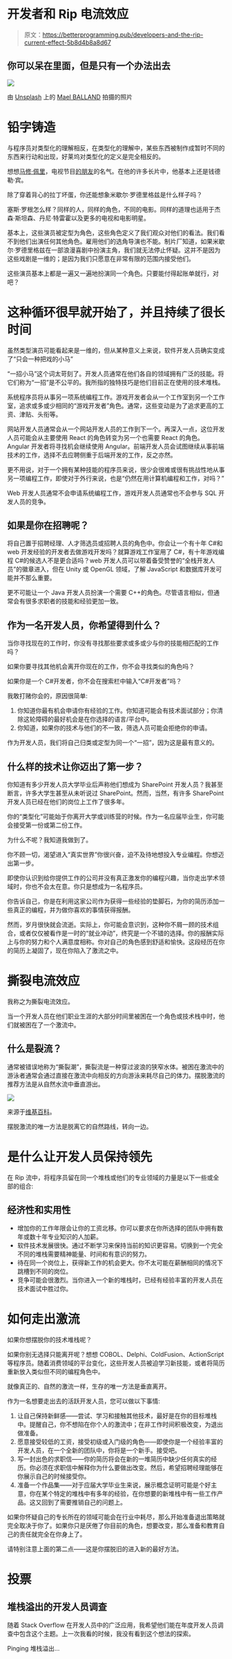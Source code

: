 # 开发者和 Rip 电流效应

> 原文：<https://betterprogramming.pub/developers-and-the-rip-current-effect-5b8d4b8a8d67>

## 你可以呆在里面，但是只有一个办法出去

![](img/30aa96f568e74ec364ebd2ad9ecc2591.png)

由 [Unsplash](https://unsplash.com?utm_source=medium&utm_medium=referral) 上的 [Mael BALLAND](https://unsplash.com/@mael_balland?utm_source=medium&utm_medium=referral) 拍摄的照片

# 铅字铸造

与程序员对类型化的理解相反，在类型化的理解中，某些东西被制作成暂时不同的东西来行动和出现，好莱坞对类型化的定义是完全相反的。

想想[马修·佩里](https://www.imdb.com/name/nm0001612/)，电视节目[的朋友](https://www.imdb.com/title/tt0108778/)的名气。在他的许多长片中，他基本上还是钱德勒·宾。

除了穿着背心的拉丁坏蛋，你还能想象米歇尔·罗德里格兹是什么样子吗？

塞斯·罗根怎么样？同样的人，同样的角色，不同的电影。同样的道理也适用于杰森·斯坦森、丹尼·特雷霍以及更多的电视和电影明星。

基本上，这些演员被定型为角色，这些角色定义了我们观众对他们的看法。我们看不到他们出演任何其他角色。雇用他们的选角导演也不能。制片厂知道，如果米歇尔·罗德里格兹在一部浪漫喜剧中扮演主角，我们就无法停止怀疑。这并不是因为这些戏剧是一维的；是因为我们只愿意在非常有限的范围内接受他们。

这些演员基本上都是一遍又一遍地扮演同一个角色。只要能付得起账单就行，对吧？

# 这种循环很早就开始了，并且持续了很长时间

虽然类型演员可能看起来是一维的，但从某种意义上来说，软件开发人员确实变成了“只会一种把戏的小马”

“一招小马”这个词太苛刻了。开发人员通常在他们各自的领域拥有广泛的技能。将它们称为“一招”是不公平的。我所指的独特技巧是他们目前正在使用的技术堆栈。

系统程序员将从事另一项系统编程工作。游戏开发者会从一个工作室到另一个工作室，追求或多或少相同的“游戏开发者”角色。通常，这些变动是为了追求更高的工资、津贴、头衔等。

网站开发人员通常会从一个网站开发人员的工作到下一个。再深入一点，这位开发人员可能会从主要使用 React 的角色转变为另一个也需要 React 的角色。Angular 开发者将寻找机会继续使用 Angular。前端开发人员会试图继续从事前端技术的工作，选择不去应聘侧重于后端开发的工作，反之亦然。

更不用说，对于一个拥有某种技能的程序员来说，很少会很难或很有挑战性地从事另一项编程工作，即使对于外行来说，也是“仍然在用计算机编程和工作，对吗？”

Web 开发人员通常不会申请系统编程工作，游戏开发人员通常也不会参与 SQL 开发人员的竞争。

## 如果是你在招聘呢？

将自己置于招聘经理、人才筛选员或招聘人员的角色中。你会让一个有十年 C#和 web 开发经验的开发者去做游戏开发吗？就算游戏工作室用了 C#，有十年游戏编程 C#的候选人不是更合适吗？web 开发人员可以带着备受赞誉的“全栈开发人员”的徽章进入，但在 Unity 或 OpenGL 领域，了解 JavaScript 和数据库开发可能并不那么重要。

更不可能让一个 Java 开发人员扮演一个需要 C++的角色。尽管语言相似，但通常会有很多求职者的技能和经验更加一致。

## 作为一名开发人员，你希望得到什么？

当你寻找现在的工作时，你没有寻找那些要求或多或少与你的技能相匹配的工作吗？

如果你要寻找其他机会离开你现在的工作，你不会寻找类似的角色吗？

如果你是一个 C#开发者，你不会在搜索栏中输入“C#开发者”吗？

我敢打赌你会的，原因很简单:

1.  你知道你最有机会申请你有经验的工作。你知道可能会有技术面试部分；你清除这轮障碍的最好机会是在你选择的语言/平台中。
2.  你知道，如果你的技术与他们的不一致，筛选人员可能会拒绝你的申请。

作为开发人员，我们将自己归类或定型为同一个“一招”，因为这是最有意义的。

## 什么样的技术让你迈出了第一步？

你知道有多少开发人员大学毕业后声称他们想成为 SharePoint 开发人员？我甚至断言，许多大学生甚至从未听说过 SharePoint。然而，当然，有许多 SharePoint 开发人员已经在他们的岗位上工作了很多年。

你的“类型化”可能始于你离开大学或训练营的时候。作为一名应届毕业生，你可能会接受第一份或第二份工作。

为什么不呢？我知道我做到了。

你不顾一切，渴望进入“真实世界”你很兴奋，迫不及待地想投入专业编程。你想迈出第一步。

即使你认识到给你提供工作的公司并没有真正激发你的编程兴趣，当你走出学术领域时，你也不会太在意。你只是想成为一名程序员。

你告诉自己，你是在利用这家公司作为获得一些经验的垫脚石，为你的简历添加一些真正的编程，并为做你喜欢的事情获得报酬。

然而，岁月很快就会流逝。实际上，你可能会意识到，这种你不屑一顾的技术组合，或者仅仅被看作是一时的“就业冲动”，终究是一个不错的选择。你的报酬实际上与你的努力和个人满意度相称。你对自己的角色感到舒适和愉快。这段经历在你的简历上凝固了，现在你陷入了激流之中。

# 撕裂电流效应

我称之为撕裂电流效应。

当一个开发人员在他们职业生涯的大部分时间里被困在一个角色或技术栈中时，他们就被困在了一个激流中。

## 什么是裂流？

通常被错误地称为“撕裂潮”，撕裂流是一种穿过波浪的狭窄水体。被困在激流中的游泳者通常会通过直接在激流中向相反的方向游泳来耗尽自己的体力。摆脱激流的推荐方法是从自然水流中垂直游出。

![](img/c17b6b431f19db64f09b50d2711eccc7.png)

来源于[维基百科](https://en.wikipedia.org/wiki/Rip_current)。

摆脱激流的唯一方法是脱离它的自然路线，转向一边。

# 是什么让开发人员保持领先

在 Rip 流中，将程序员留在同一个堆栈或他们的专业领域的力量是以下一些或全部的组合:

## 经济性和实用性

*   增加你的工作年限会让你的工资北移。你可以要求在你所选择的团队中拥有数年或数十年专业知识的人加薪。
*   软件技术发展很快。通过不断学习来保持当前的知识更容易。切换到一个完全不同的堆栈需要精神能量、时间和有意识的努力。
*   待在同一个岗位上，获得新工作的机会更大。你不太可能在薪酬相同的情况下跳槽到不同的岗位。
*   竞争可能会很激烈。当你进入一个新的堆栈时，已经有经验丰富的开发人员在技术面试中胜过你。

# 如何走出激流

如果你想摆脱你的技术堆栈呢？

如果你别无选择只能离开呢？想想 COBOL、Delphi、ColdFusion、ActionScript 等程序员。随着消费领域的平台变化，这些开发人员被迫学习新技能，或者将简历重新放入类似但不同的编程角色中。

就像真正的、自然的激流一样，生存的唯一方法是垂直离开。

作为一名想要走出去的活跃开发人员，您可以做以下事情:

1.  让自己保持新鲜感——尝试、学习和接触其他技术，最好是在你的目标堆栈中。提醒自己，你不想陷在你个人的激流中；在非工作时间积极改变，为退出做准备。
2.  愿意接受较低的工资，接受初级或入门级的角色——即使你是一个经验丰富的开发人员，在一个全新的团队中，你将是一个新手。接受吧。
3.  写一封出色的求职信——你的简历将会在新的一堆简历中缺少任何真实的经历。你必须在求职信中解释你为什么要做出改变。然后，希望招聘经理能够在你展示自己的时候接受你。
4.  准备一个作品集——对于应届大学毕业生来说，展示概念证明可能是个好主意，你在某个特定的堆栈中有多年的经验，在你想要的新堆栈中有一些工作产品。这又回到了需要推销自己的问题上。

如果你怀疑自己的专长所在的领域可能会在行业中耗尽，那么开始准备退出策略就完全取决于你了。如果你只是厌倦了你目前的角色，想要改变，那么准备和教育自己的责任就完全在你身上了。

请特别注意上面的第二点——这是你摆脱旧的进入新的最好方法。

# 投票

## 堆栈溢出的开发人员调查

随着 Stack Overflow 在开发人员中的广泛应用，我希望他们能在年度开发人员调查中包含这个主题。上一次我看的时候，我没有看到这个想法的探索。

Pinging 堆栈溢出…